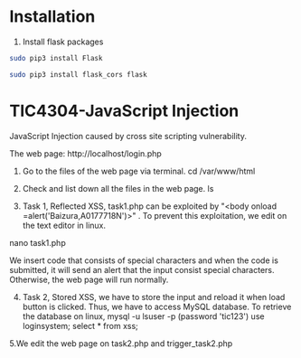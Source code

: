 # Installation

1) Install flask packages
```bash
sudo pip3 install Flask
```
```bash
sudo pip3 install flask_cors flask
```

# TIC4304-JavaScript Injection

JavaScript Injection caused by cross site scripting vulnerability.

The web page:
http://localhost/login.php

1. Go to the files of the web page via terminal.
cd /var/www/html

2. Check and list down all the files in the web page.
ls

3. Task 1, Reflected XSS, task1.php can be exploited by 
"<body onload =alert('Baizura,A0177718N')>" . To prevent this exploitation, we edit on the text editor in linux.

nano task1.php

We insert code that consists of special characters and when the code is submitted, it will send an alert that the input consist special characters.
Otherwise, the web page will run normally.
  
4. Task 2, Stored XSS, we have to store the input and reload it when load button is clicked. Thus, we have to access MySQL database.
To retrieve the database on linux,
mysql -u lsuser -p (password 'tic123')
use loginsystem;
select * from xss;

5.We edit the web page on task2.php and trigger_task2.php

